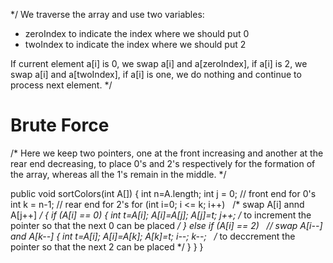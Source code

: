 */ We traverse the array and use two variables:

* zeroIndex to indicate the index where we should put 0
* twoIndex to indicate the index where we should put 2

If current element a[i] is 0, we swap a[i] and a[zeroIndex], if a[i] is 2, we swap a[i] and a[twoIndex], if a[i] is one, we do nothing and continue to process next element. */

# Brute Force
/* Here we keep two pointers, one at the front increasing and another at the rear end decreasing, to place 0's and 2's respectively for the formation of the array, whereas all the 1's remain in the middle. */

public void sortColors(int A[])
{
int n=A.length;
int j = 0;  // front end for 0's
int k = n-1;  // rear end for 2's
for (int i=0; i <= k; i++)   /* swap A[i] annd A[j++] */
{
if (A[i] == 0)
{
int t=A[i];
A[i]=A[j];
A[j]=t;
j++;  /* to increment the pointer so that the next 0 can be placed */
}
else if (A[i] == 2)   // swap A[i--] and A[k--]
{
int t=A[i];
A[i]=A[k];
A[k]=t;
i--;
k--;   /* to deccrement the pointer so that the next 2 can be placed */
}
}
}

